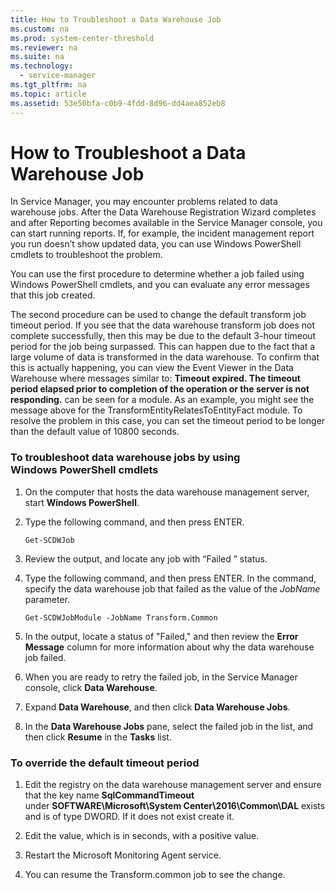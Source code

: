 ```yaml
---
title: How to Troubleshoot a Data Warehouse Job
ms.custom: na
ms.prod: system-center-threshold
ms.reviewer: na
ms.suite: na
ms.technology: 
  - service-manager
ms.tgt_pltfrm: na
ms.topic: article
ms.assetid: 53e50bfa-c0b9-4fdd-8d96-dd4aea852eb8
---
```

# How to Troubleshoot a Data Warehouse Job
In Service Manager, you may encounter problems related to data warehouse jobs. After the Data Warehouse Registration Wizard completes and after Reporting becomes available in the Service Manager console, you can start running reports. If, for example, the incident management report you run doesn’t show updated data, you can use Windows PowerShell cmdlets to troubleshoot the problem.

You can use the first procedure to determine whether a job failed using Windows PowerShell cmdlets, and you can evaluate any error messages that this job created.

The second procedure can be used to change the default transform job timeout period. If you see that the data warehouse transform job does not complete successfully, then this may be due to the default 3\-hour timeout period for the job being surpassed. This can happen due to the fact that a large volume of data is transformed in the data warehouse. To confirm that this is actually happening, you can view the Event Viewer in the Data Warehouse where messages similar to:  **Timeout expired. The timeout period elapsed prior to completion of the operation or the server is not responding.** can be seen for a module. As an example, you might see the message above for the TransformEntityRelatesToEntityFact module. To resolve the problem in this case, you can set the timeout period to be longer than the default value of 10800 seconds.

### To troubleshoot data warehouse jobs by using Windows PowerShell cmdlets

1.  On the computer that hosts the data warehouse management server, start **Windows PowerShell**.

2.  Type the following command, and then press ENTER.

    ```
    Get-SCDWJob
    ```

3.  Review the output, and locate any job with “Failed ” status.

4.  Type the following command, and then press ENTER. In the command, specify the data warehouse job that failed as the value of the *JobName* parameter.

    ```
    Get-SCDWJobModule -JobName Transform.Common
    ```

5.  In the output, locate a status of "Failed," and then review the **Error Message** column for more information about why the data warehouse job failed.

6.  When you are ready to retry the failed job, in the Service Manager console, click **Data Warehouse**.

7.  Expand **Data Warehouse**, and then click **Data Warehouse Jobs**.

8.  In the **Data Warehouse Jobs** pane, select the failed job in the list, and then click **Resume** in the **Tasks** list.

### To override the default timeout period

1.  Edit the registry on the data warehouse management server and ensure that the key name **SqlCommandTimeout** under **SOFTWARE\\Microsoft\\System Center\\2016\\Common\\DAL** exists and is of type DWORD. If it does not exist create it.

2.  Edit the value, which is in seconds, with a positive value.

3.  Restart the Microsoft Monitoring Agent service.

4.  You can resume the Transform.common job to see the change.




